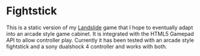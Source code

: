 # Fightstick

This is a static version of my [Landslide](http://landslide.natedonato.com) game that I hope to eventually adapt into an arcade style game cabinet.  It is integrated with the HTML5 Gamepad API to allow controller play.  Currently it has been tested with an arcade style fightstick and a sony dualshock 4 controller and works with both.
